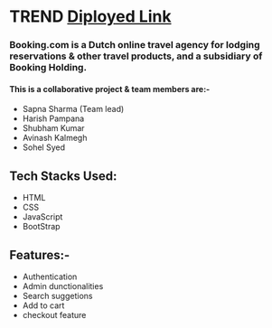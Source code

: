 # TREND [Diployed Link](https://trend-olive.vercel.app/)


<h3>Booking.com is a Dutch online travel agency for
lodging reservations & other travel products, and a subsidiary of
Booking Holding.</h3>

<h4>This is a collaborative project & team members are:-</h4>
<ul>
  <li>Sapna Sharma (Team lead)</li>
   <li>Harish Pampana</li>
   <li>Shubham Kumar</li>
   <li>Avinash Kalmegh</li>
   <li>Sohel Syed</li>
</ul>



## Tech Stacks Used:
<ul>
<li>HTML</li>
<li>CSS</li>
<li>JavaScript</li>
<li>BootStrap</li>
</ul>

## Features:-
<ul>
  <li>Authentication</li>
   <li>Admin dunctionalities</li>
   <li>Search suggetions</li>
   <li>Add to cart</li>
   <li>checkout feature</li>
</ul>
